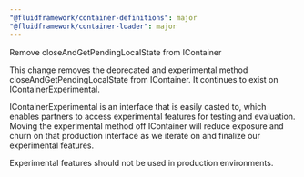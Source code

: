 ```yaml
---
"@fluidframework/container-definitions": major
"@fluidframework/container-loader": major
---
```


Remove closeAndGetPendingLocalState from IContainer

This change removes the deprecated and experimental method closeAndGetPendingLocalState from IContainer. It continues to
exist on IContainerExperimental.

IContainerExperimental is an interface that is easily casted to, which enables partners to access experimental features for testing and evaluation.
Moving the experimental method off IContainer will reduce exposure and churn on that production interface as we iterate
on and finalize our experimental features.

Experimental features should not be used in production environments.

